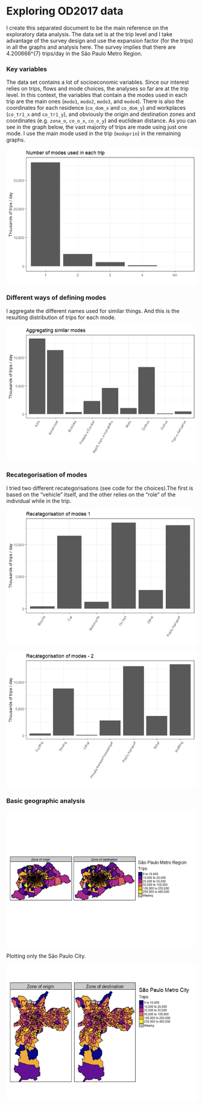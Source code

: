 Exploring OD2017 data
================

I create this separated document to be the main reference on the
exploratory data analysis. The data set is at the trip level and I take
advantage of the survey design and use the expansion factor (for the
trips) in all the graphs and analysis here. The survey implies that
there are 4.200666^{7} trips/day in the São Paulo Metro Region.

### Key variables

The data set contains a lot of socioeconomic variables. Since our
interest relies on trips, flows and mode choices, the analyses so far
are at the trip level. In this context, the variables that contain a the
modes used in each trip are the main ones (`modo1`, `modo2`, `modo3`,
and `modo4`). There is also the coordinates for each residence
(`co_dom_x` and `co_dom_y`) and workplaces (`co_tr1_x` and `co_tr1_y`),
and obviously the origin and destination zones and coordinates
(e.g. `zona_o`, `co_o_x`, `co_o_y`) and euclidean distance. As you can
see in the graph below, the vast majority of trips are made using just
one mode. I use the main mode used in the trip (`modoprin`) in the
remaining graphs.

![](exploring_files/figure-gfm/unnamed-chunk-2-1.png)<!-- -->

### Different ways of defining modes

I aggregate the different names used for similar things. And this is the
resulting distribution of trips for each mode.

![](exploring_files/figure-gfm/unnamed-chunk-3-1.png)<!-- -->

### Recategorisation of modes

I tried two different recategorisations (see code for the choices).The
first is based on the “vehicle” itself, and the other relies on the
“role” of the individual while in the trip.

![](exploring_files/figure-gfm/unnamed-chunk-4-1.png)<!-- -->

![](exploring_files/figure-gfm/unnamed-chunk-5-1.png)<!-- -->

### Basic geographic analysis

![](exploring_files/figure-gfm/unnamed-chunk-7-1.png)<!-- -->

Plotting only the São Paulo City.

![](exploring_files/figure-gfm/unnamed-chunk-8-1.png)<!-- -->

